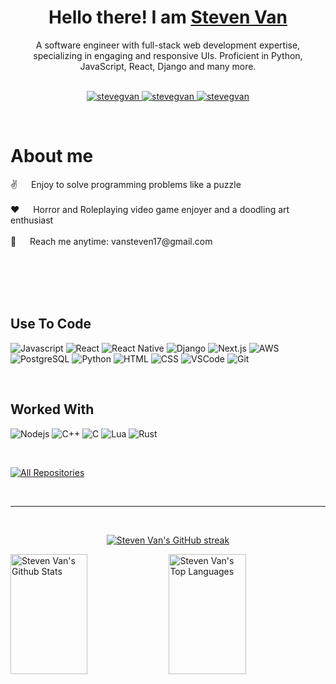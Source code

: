<!-- Intro  -->
<h1 align="center">
        Hello there! I am <b><a target="_blank" href="https://stevengvan.github.io">Steven Van</a></b>       
</h1>


<p align="center"> 
A software engineer with full-stack web development expertise, specializing in engaging and responsive UIs. Proficient in Python, JavaScript, React, Django and many more.
    <br>
    <br>
</p>

<p align="center">
 <a href="https://stevengvan.github.io" target="blank">
  <img src="https://img.shields.io/badge/Website-DC143C?style=for-the-badge&logo=medium&logoColor=white" alt="stevegvan" />
 </a>
 <a href="https://linkedin.com/in/steven-v-1a219a107" target="_blank">
  <img src="https://img.shields.io/badge/LinkedIn-0077B5?style=for-the-badge&logo=linkedin&logoColor=white" alt="stevegvan"/>
 </a>
 <a href="https://instagram.com/vansteven17" target="_blank">
  <img src="https://img.shields.io/badge/Instagram-fe4164?style=for-the-badge&logo=instagram&logoColor=white" alt="stevegvan" />
 </a> 
</p>
<br />

<!-- About Section -->
 # About me
 
<p>
 ✌️ &emsp; Enjoy to solve programming problems like a puzzle <br/><br/>
 ❤️ &emsp; Horror and Roleplaying video game enjoyer and a doodling art enthusiast<br/><br/>
 📧 &emsp; Reach me anytime: vansteven17@gmail.com<br/><br/>
</p>

<br/>
<br/>
<br/>

## Use To Code

![Javascript](https://img.shields.io/badge/Javascript-F0DB4F?style=for-the-badge&labelColor=black&logo=javascript&logoColor=F0DB4F)
![React](https://img.shields.io/badge/-React-61DBFB?style=for-the-badge&labelColor=black&logo=react&logoColor=61DBFB)
![React Native](https://img.shields.io/badge/React_Native-20232A?style=for-the-badge&logo=react&logoColor=61DAFB)
![Django](https://img.shields.io/badge/Django-092E20?style=for-the-badge&logo=django&logoColor=white)
![Next.js](https://img.shields.io/badge/next.js-000000?style=for-the-badge&logo=nextdotjs&logoColor=white)
![AWS](https://img.shields.io/badge/Amazon_AWS-232F3E?style=for-the-badge&logo=amazon-aws&logoColor=white)
![PostgreSQL](https://img.shields.io/badge/PostgreSQL-316192?style=for-the-badge&logo=postgresql&logoColor=white)
![Python](https://img.shields.io/badge/Python-14354C?style=for-the-badge&logo=python&logoColor=white)
![HTML](https://img.shields.io/badge/HTML5-E34F26?style=for-the-badge&logo=html5&logoColor=white)
![CSS](https://img.shields.io/badge/CSS3-1572B6?style=for-the-badge&logo=css3&logoColor=white)
![VSCode](https://img.shields.io/badge/Visual_Studio-0078d7?style=for-the-badge&logo=visual%20studio&logoColor=white)
![Git](https://img.shields.io/badge/Git-F05032?style=for-the-badge&logo=git&logoColor=white)

<br/>

## Worked With

![Nodejs](https://img.shields.io/badge/Nodejs-3C873A?style=for-the-badge&labelColor=black&logo=node.js&logoColor=3C873A)
![C++](https://img.shields.io/badge/C%2B%2B-00599C?style=for-the-badge&logo=c%2B%2B&logoColor=white)
![C](https://img.shields.io/badge/C-00599C?style=for-the-badge&logo=c&logoColor=white)
![Lua](https://img.shields.io/badge/Lua-2C2D72?style=for-the-badge&logo=lua&logoColor=white)
![Rust](https://img.shields.io/badge/Rust-000000?style=for-the-badge&logo=rust&logoColor=white)

<br/>

<p align="left">
  <a href="https://github.com/stevengvan?tab=repositories" target="_blank"><img alt="All Repositories" title="All Repositories" src="https://img.shields.io/badge/-All%20Repos-2962FF?style=for-the-badge&logo=koding&logoColor=white"/></a>
</p>

<br/>
<hr/>
<br/>

<p align="center">
  <a href="https://github.com/stevengvan">
    <img src="https://github-readme-streak-stats.herokuapp.com/?user=stevengvan&theme=radical&border=abe220&background=0D1117" alt="Steven Van's GitHub streak"/>
  </a>
</p>



<a> 
    <a href="https://github.com/stevengvan"><img alt="Steven Van's Github Stats" src="https://denvercoder1-github-readme-stats.vercel.app/api?username=stevengvan&show_icons=true&count_private=true&theme=react&border_color=abe220&bg_color=0D1117&title_color=abe220&icon_color=F8D866" height="192px" width="49.5%"/></a>
  <a href="https://github.com/stevengvan"><img alt="Steven Van's Top Languages" src="https://denvercoder1-github-readme-stats.vercel.app/api/top-langs/?username=stevengvan&langs_count=8&layout=compact&theme=react&border_color=abe220&bg_color=0D1117&title_color=abe220&icon_color=abe220" height="192px" width="49.5%"/></a>
  <br/>
</a>
